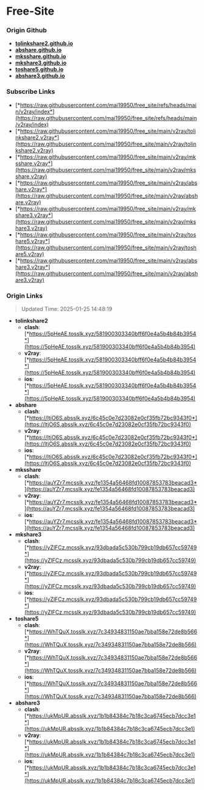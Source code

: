 # Free-Site

### Origin Github

- [**tolinkshare2.github.io**](https://github.com/tolinkshare2/tolinkshare2.github.io)
- [**abshare.github.io**](https://github.com/abshare/abshare.github.io)
- [**mksshare.github.io**](https://github.com/mksshare/mksshare.github.io)
- [**mkshare3.github.io**](https://github.com/mkshare3/mkshare3.github.io)
- [**toshare5.github.io**](https://github.com/toshare5/toshare5.github.io)
- [**abshare3.github.io**](https://github.com/abshare3/abshare3.github.io)

### Subscribe Links

- [*https://raw.githubusercontent.com/mai19950/free_site/refs/heads/main/v2ray/index*](https://raw.githubusercontent.com/mai19950/free_site/refs/heads/main/v2ray/index)
- [*https://raw.githubusercontent.com/mai19950/free_site/main/v2ray/tolinkshare2.v2ray*](https://raw.githubusercontent.com/mai19950/free_site/main/v2ray/tolinkshare2.v2ray)
- [*https://raw.githubusercontent.com/mai19950/free_site/main/v2ray/mksshare.v2ray*](https://raw.githubusercontent.com/mai19950/free_site/main/v2ray/mksshare.v2ray)
- [*https://raw.githubusercontent.com/mai19950/free_site/main/v2ray/abshare.v2ray*](https://raw.githubusercontent.com/mai19950/free_site/main/v2ray/abshare.v2ray)
- [*https://raw.githubusercontent.com/mai19950/free_site/main/v2ray/mkshare3.v2ray*](https://raw.githubusercontent.com/mai19950/free_site/main/v2ray/mkshare3.v2ray)
- [*https://raw.githubusercontent.com/mai19950/free_site/main/v2ray/toshare5.v2ray*](https://raw.githubusercontent.com/mai19950/free_site/main/v2ray/toshare5.v2ray)
- [*https://raw.githubusercontent.com/mai19950/free_site/main/v2ray/abshare3.v2ray*](https://raw.githubusercontent.com/mai19950/free_site/main/v2ray/abshare3.v2ray)

### Origin Links

> Updated Time: 2025-01-25 14:48:19

- **tolinkshare2**
  - **clash**: [*https://5pHeAE.tosslk.xyz/581900303340bff6f0e4a5b4b84b3954*](https://5pHeAE.tosslk.xyz/581900303340bff6f0e4a5b4b84b3954)
  - **v2ray**: [*https://5pHeAE.tosslk.xyz/581900303340bff6f0e4a5b4b84b3954*](https://5pHeAE.tosslk.xyz/581900303340bff6f0e4a5b4b84b3954)
  - **ios**: [*https://5pHeAE.tosslk.xyz/581900303340bff6f0e4a5b4b84b3954*](https://5pHeAE.tosslk.xyz/581900303340bff6f0e4a5b4b84b3954)
- **abshare**
  - **clash**: [*https://ltjO6S.absslk.xyz/6c45c0e7d23082e0cf35fb72bc9343f0*](https://ltjO6S.absslk.xyz/6c45c0e7d23082e0cf35fb72bc9343f0)
  - **v2ray**: [*https://ltjO6S.absslk.xyz/6c45c0e7d23082e0cf35fb72bc9343f0*](https://ltjO6S.absslk.xyz/6c45c0e7d23082e0cf35fb72bc9343f0)
  - **ios**: [*https://ltjO6S.absslk.xyz/6c45c0e7d23082e0cf35fb72bc9343f0*](https://ltjO6S.absslk.xyz/6c45c0e7d23082e0cf35fb72bc9343f0)
- **mksshare**
  - **clash**: [*https://auYZr7.mcsslk.xyz/fe1354a56468fd10087853783beacad3*](https://auYZr7.mcsslk.xyz/fe1354a56468fd10087853783beacad3)
  - **v2ray**: [*https://auYZr7.mcsslk.xyz/fe1354a56468fd10087853783beacad3*](https://auYZr7.mcsslk.xyz/fe1354a56468fd10087853783beacad3)
  - **ios**: [*https://auYZr7.mcsslk.xyz/fe1354a56468fd10087853783beacad3*](https://auYZr7.mcsslk.xyz/fe1354a56468fd10087853783beacad3)
- **mkshare3**
  - **clash**: [*https://yZlFCz.mcsslk.xyz/93dbada5c530b799cb19db657cc59749*](https://yZlFCz.mcsslk.xyz/93dbada5c530b799cb19db657cc59749)
  - **v2ray**: [*https://yZlFCz.mcsslk.xyz/93dbada5c530b799cb19db657cc59749*](https://yZlFCz.mcsslk.xyz/93dbada5c530b799cb19db657cc59749)
  - **ios**: [*https://yZlFCz.mcsslk.xyz/93dbada5c530b799cb19db657cc59749*](https://yZlFCz.mcsslk.xyz/93dbada5c530b799cb19db657cc59749)
- **toshare5**
  - **clash**: [*https://WhTQuX.tosslk.xyz/7c34934831150ae7bba158e72de8b566*](https://WhTQuX.tosslk.xyz/7c34934831150ae7bba158e72de8b566)
  - **v2ray**: [*https://WhTQuX.tosslk.xyz/7c34934831150ae7bba158e72de8b566*](https://WhTQuX.tosslk.xyz/7c34934831150ae7bba158e72de8b566)
  - **ios**: [*https://WhTQuX.tosslk.xyz/7c34934831150ae7bba158e72de8b566*](https://WhTQuX.tosslk.xyz/7c34934831150ae7bba158e72de8b566)
- **abshare3**
  - **clash**: [*https://ukMpUR.absslk.xyz/1b1b84384c7b18c3ca6745ecb7dcc3e1*](https://ukMpUR.absslk.xyz/1b1b84384c7b18c3ca6745ecb7dcc3e1)
  - **v2ray**: [*https://ukMpUR.absslk.xyz/1b1b84384c7b18c3ca6745ecb7dcc3e1*](https://ukMpUR.absslk.xyz/1b1b84384c7b18c3ca6745ecb7dcc3e1)
  - **ios**: [*https://ukMpUR.absslk.xyz/1b1b84384c7b18c3ca6745ecb7dcc3e1*](https://ukMpUR.absslk.xyz/1b1b84384c7b18c3ca6745ecb7dcc3e1)

